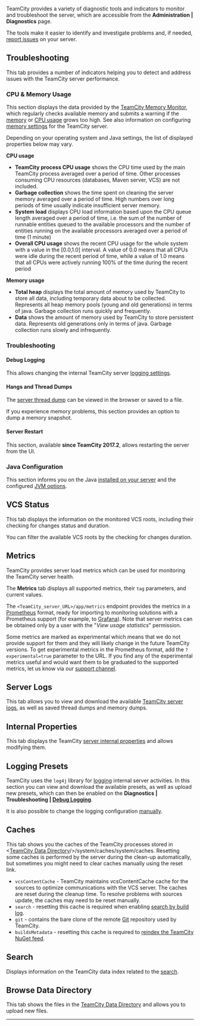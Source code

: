 [//]: # (title: TeamCity Monitoring and Diagnostics)
[//]: # (auxiliary-id: TeamCity Monitoring and Diagnostics)

TeamCity provides a variety of diagnostic tools and indicators to monitor and troubleshoot the server, which are accessible from the __Administration | Diagnostics__ page.

The tools make it easier to identify and investigate problems and, if needed, [report issues](reporting-issues.md) on your server.

## Troubleshooting

This tab provides a number of indicators helping you to detect and address issues with the TeamCity server performance.

### CPU &amp; Memory Usage

This section displays the data provided by the [TeamCity Memory Monitor](teamcity-memory-monitor.md), which regularly checks available memory and submits a warning if the [memory](reporting-issues.md#OutOfMemory+Problems) or [CPU usage](reporting-issues.md#Collecting+CPU+Profiling+Data+on+Server) grows too high. See also information on configuring [memory settings](installing-and-configuring-the-teamcity-server.md#Setting+Up+Memory+settings+for+TeamCity+Server) for the TeamCity server.

Depending on your operating system and Java settings, the list of displayed properties below may vary.

__CPU usage__
* __TeamCity process CPU usage__ shows the CPU time used by the main TeamCity process averaged over a period of time. Other processes consuming CPU resources (databases, Maven server, VCS) are not included.
* __Garbage collection__ shows the time spent on cleaning the server memory averaged over a period of time. High numbers over long periods of time usually indicate insufficient server memory.
* __System load__ displays CPU load information based upon the CPU queue length averaged over a period of time, i.e. the sum of the number of runnable entities queued to the available processors and the number of entities running on the available processors averaged over a period of time (1 minute)
* __Overall CPU usage__ shows the recent CPU usage for the whole system with a value in the \[0.0,1.0\] interval. A value of 0.0 means that all CPUs were idle during the recent period of time, while a value of 1.0 means that all CPUs were actively running 100% of the time during the recent period

__Memory usage__
* __Total heap__  displays the total amount of memory used by TeamCity to store all data, including temporary data about to be collected. Represents all heap memory pools (young and old generations) in terms of java. Garbage collection runs quickly and frequently.
* __Data__ shows the amount of memory used by TeamCity to store persistent data. Represents old generations only in terms of java. Garbage collection runs slowly and infrequently.

### Troubleshooting 

#### Debug Logging

This allows changing the internal TeamCity server [logging settings](teamcity-server-logs.md#Logging-related+Diagnostics+UI).

#### Hangs and Thread Dumps

The [server thread dump](reporting-issues.md#Server+Thread+Dump) can be viewed in the browser or saved to a file.

If you experience memory problems, this section provides an option to dump a memory snapshot.

#### Server Restart

This section, available __since TeamCity 2017.2__, allows restarting the server from the UI.

### Java Configuration

This section informs you on the Java [installed on your server](installing-and-configuring-the-teamcity-server.md#Java+Installation) and the configured [JVM options](configuring-teamcity-server-startup-properties.md#JVM+Options).

## VCS Status

This tab displays the information on the monitored VCS roots, including their checking for changes status and duration.

You can filter the available VCS roots by the checking for changes duration.

## Metrics

TeamCity provides server load metrics which can be used for monitoring the TeamCity server health.

The __Metrics__ tab displays all supported metrics, their `tag` parameters, and current values.

The `<TeamCity_server_URL>/app/metrics` endpoint provides the metrics in a [Prometheus](https://prometheus.io/) format, ready for importing to monitoring solutions with a Prometheus support (for example, to [Grafana](https://grafana.com/)). Note that server metrics can be obtained only by a user with the "_View usage statistics_" permission.

Some metrics are marked as experimental which means that we do not provide support for them and they will likely change in the future TeamCity versions. To get experimental metrics in the Prometheus format, add the `?experimental=true` parameter to the URL. If you find any of the experimental metrics useful and would want them to be graduated to the supported metrics, let us know via our [support channel](https://confluence.jetbrains.com/display/TW/Feedback).

## Server Logs

This tab allows you to view and download the available [TeamCity server logs](teamcity-server-logs.md), as well as saved thread dumps and memory dumps.

## Internal Properties

This tab displays the TeamCity [server internal properties](configuring-teamcity-server-startup-properties.md#TeamCity-internal-properties) and allows modifying them.

## Logging Presets

TeamCity uses the `log4j` library for [logging](teamcity-server-logs.md) internal server activities. In this section you can view and download the available presets, as well as upload new presets, which can then be enabled on the __Diagnostics | Troubleshooting | [Debug Logging](#Debug+Logging)__.

It is also possible to change the logging configuration [manually](teamcity-server-logs.md#Changing+Logging+Configuration).

## Caches

This tab shows you the caches of the TeamCity processes stored in \<[TeamCity Data Directory](teamcity-data-directory.md)/>/system/caches/system/caches. Resetting some caches is performed by the server during the clean\-up automatically, but sometimes you might need to clear caches manually using  the reset link.
* `vcsContentCache` \- TeamCity maintains vcsContentCache cache for the sources to optimize communications with the VCS server. The caches are reset during the cleanup time. To resolve problems with sources update, the caches may need to be reset manually.
* `search` \- resetting this cache is required when enabling [search by build log](search.md#Search+by+Build+Log).
* `git` \- contains the bare clone of the remote [Git](git.md) repository used by TeamCity.
* `buildsMetadata` \- resetting this cache is required to [reindex the TeamCity NuGet feed](common-problems.md#Problems+with+TeamCity+NuGet+Feed).

## Search

Displays information on the TeamCity data index related to the [search](search.md).

## Browse Data Directory

This tab shows the files in the [TeamCity Data Directory](teamcity-data-directory.md) and allows you to upload new files.

__ __
